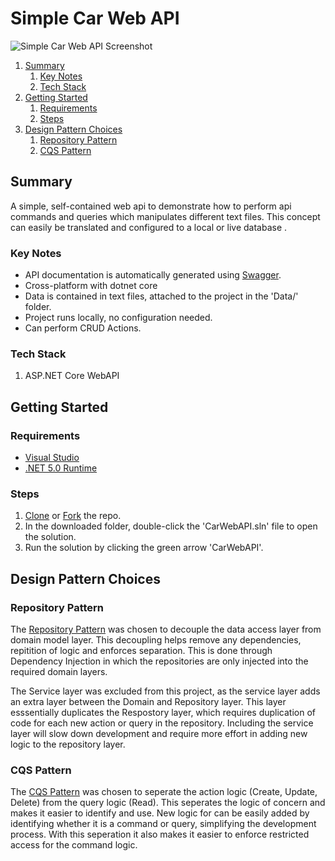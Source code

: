 # Simple Car Web API

![Simple Car Web API Screenshot](https://user-images.githubusercontent.com/60667206/159291300-a4e98cdd-c9a1-42fc-ac91-5587468885d4.png)

1. [Summary](#summary)
    1. [Key Notes](#key-notes)
    2. [Tech Stack](#tech-stack)
2. [Getting Started](#getting-started)
    1. [Requirements](#requirements)
    2. [Steps](#steps)
3. [Design Pattern Choices](#design-pattern-choices)
    1. [Repository Pattern](#repository-pattern)
    2. [CQS Pattern](#cqs-pattern)

## Summary

A simple, self-contained web api to demonstrate how to perform api commands and queries which manipulates different text files. This concept can easily be translated and configured to a local or live database .

### Key Notes

- API documentation is automatically generated using [Swagger](https://swagger.io/).
- Cross-platform with dotnet core
- Data is contained in text files, attached to the project in the 'Data/' folder.
- Project runs locally, no configuration needed.
- Can perform CRUD Actions.

### Tech Stack

1. ASP.NET Core WebAPI

## Getting Started

### Requirements

- [Visual Studio](https://visualstudio.microsoft.com/vs/community/)
- [.NET 5.0 Runtime](https://dotnet.microsoft.com/en-us/download/dotnet/5.0)

### Steps

1.  [Clone](https://docs.github.com/en/repositories/creating-and-managing-repositories/cloning-a-repository#cloning-a-repository)  or [Fork](https://docs.github.com/en/get-started/quickstart/fork-a-repo#forking-a-repository) the repo.
2.	In the downloaded folder, double-click the 'CarWebAPI.sln' file to open the solution.
3. Run the solution by clicking the green arrow 'CarWebAPI'.

## Design Pattern Choices
 
### Repository Pattern

The [Repository Pattern](https://docs.microsoft.com/en-us/dotnet/architecture/microservices/microservice-ddd-cqrs-patterns/infrastructure-persistence-layer-design#the-repository-pattern) was chosen to decouple the data access layer from domain model layer. This decoupling helps remove any dependencies, repitition of logic and enforces separation. This is done through Dependency Injection in which the repositories are only injected into the required domain layers.

The Service layer was excluded from this project, as the service layer adds an extra layer between the Domain and Repository layer. This layer esssentially duplicates the Respostory layer, which requires duplication of code for each new action or query in the repository. Including the service layer will slow down development and require more effort in adding new logic to the repository layer.

### CQS Pattern

The [CQS Pattern](https://en.wikipedia.org/wiki/Command%E2%80%93query_separation) was chosen to seperate the action logic (Create, Update, Delete) from the query logic (Read). This seperates the logic of concern and makes it easier to identify and use. New logic for can be easily added by identifying whether it is a command or query, simplifying the development process. With this seperation it also makes it easier to enforce restricted access for the command logic. 
